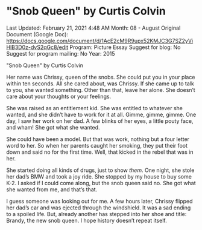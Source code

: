# "Snob Queen" by Curtis Colvin

Last Updated: February 21, 2021 4:48 AM
Month: 08 - August
Original Document (Google Doc): https://docs.google.com/document/d/1AcE2cM9R9upx52KMJC3G7SZ2yViHlB3D0z-dvS2qGc8/edit
Program: Picture Essay
Suggest for blog: No
Suggest for program mailing: No
Year: 2015

"Snob Queen" by Curtis Colvin

Her name was Chrissy, queen of the snobs. She could put you in your place within ten seconds. All she cared about, was Chrissy. If she came up to talk to you, she wanted something. Other than that, leave her alone. She doesn’t care about your thoughts or your feelings.

She was raised as an entitlement kid. She was entitled to whatever she wanted, and she didn’t have to work for it at all. Gimme, gimme, gimme. One day, I saw her work on her dad. A few blinks of her eyes, a little pouty face, and wham! She got what she wanted.

She could have been a model. But that was work, nothing but a four letter word to her. So when her parents caught her smoking, they put their foot down and said no for the first time. Well, that kicked in the rebel that was in her.

She started doing all kinds of drugs, just to show *them*. One night, she stole her dad’s BMW and took a joy ride. She stopped by my house to buy some K-2. I asked if I could come along, but the snob queen said no. She got what she wanted from me, and that’s that.

I guess someone was looking out for me. A few hours later, Chrissy flipped her dad’s car and was ejected through the windshield. It was a sad ending to a spoiled life. But, already another has stepped into her shoe and title: Brandy, the new snob queen. I hope history doesn’t repeat itself.